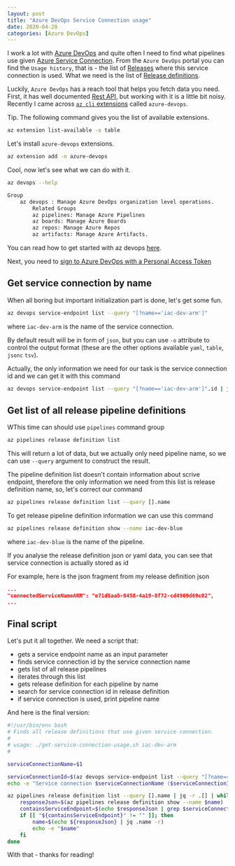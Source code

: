 ```yaml
---
layout: post
title: "Azure DevOps Service Connection usage"
date: 2020-04-28
categories: [Azure DevOps]
---
```


I work a lot with [Azure DevOps](https://azure.microsoft.com/nb-no/services/devops/) and quite often I need to find what pipelines use given [Azure Service Connection](https://docs.microsoft.com/en-us/azure/devops/pipelines/library/service-endpoints?view=azure-devops&tabs=yaml). From the `Azure DevOps` portal you can find the `Usage history`, that is - the list of [Releases](https://docs.microsoft.com/en-us/rest/api/azure/devops/release/releases?view=azure-devops-rest-5.1) where this service connection is used. What we need is the list of [Release definitions](https://docs.microsoft.com/en-us/rest/api/azure/devops/release/definitions/get?view=azure-devops-rest-5.1).

Luckily, `Azure DevOps` has a reach tool that helps you fetch data you need. First, it has well documented [Rest API](https://docs.microsoft.com/en-us/rest/api/azure/devops/?view=azure-devops-rest-5.1), but working with it is a little bit noisy. Recently I came across [`az cli` extensions](https://docs.microsoft.com/en-us/cli/azure/azure-cli-extensions-overview?view=azure-cli-latest) called `azure-devops`.

Tip. The following command gives you the list of available extensions.

```bash
az extension list-available -o table
```

Let's install `azure-devops` extensions.

```bash
az extension add -n azure-devops
```

Cool, now let's see what we can do with it.

```bash
az devops --help

Group
    az devops : Manage Azure DevOps organization level operations.
        Related Groups
        az pipelines: Manage Azure Pipelines
        az boards: Manage Azure Boards
        az repos: Manage Azure Repos
        az artifacts: Manage Azure Artifacts.
```

You can read how to get started with az devops [here](https://docs.microsoft.com/en-us/azure/devops/cli/?view=azure-devops).

Next, you need to [sign to Azure DevOps with a Personal Access Token](https://docs.microsoft.com/en-us/azure/devops/cli/log-in-via-pat?view=azure-devops&tabs=unix)

## Get service connection by name

When all boring but important initialization part is done, let's get some fun.

```bash
az devops service-endpoint list --query "[?name=='iac-dev-arm']"
```

where `iac-dev-arm` is the name of the service connection.

By default result will be in form of `json`, but you can use `-o` attribute to control the output format (these are the other options available `yaml`, `table`, `jsonc` `tsv`).

Actually, the only information we need for our task is the service connection id and we can get it with this command

```bash
az devops service-endpoint list --query "[?name=='iac-dev-arm']".id | jq .[0] -r
```

## Get list of all release pipeline definitions

WThis time can should use `pipelines` command group 

```bash
az pipelines release definition list
```

This will return a lot of data, but we actually only need pipeline name, so we can use `--query` argument to construct the result.

The pipeline definition list doesn't contain information about scrive endpoint, therefore the only information we need from this list is release definition name, so, let's correct our command  

```bash
az pipelines release definition list --query [].name
```

To get release pipeline definition information we can use this command

```bash
az pipelines release definition show --name iac-dev-blue
```

where `iac-dev-blue` is the name of the pipeline.

If you analyse the release definition json or yaml data, you can see that service connection is actually stored as id

For example, here is the json fragment from my release definition json

```json
...
"connectedServiceNameARM": "e71d5aa5-0458-4a19-8f72-cd4969d69c02",
...
```

## Final script

Let's put it all together. We need a script that:

* gets a service endpoint name as an input parameter
* finds service connection id by the service connection name
* gets list of all release pipelines
* iterates through this list
* gets release definition for each pipeline by name
* search for service connection id in release definition
* if service connection is used, print pipeline name

And here is the final version:

```bash
#!/usr/bin/env bash
# Finds all release definitions that use given service connection.
#
# usage: ./get-service-connection-usage.sh iac-dev-arm
#

serviceConnectionName=$1

serviceConnectionId=$(az devops service-endpoint list --query "[?name=='$serviceConnectionName']".id | jq .[0] -r)
echo -e "Service connection $serviceConnectionName ($serviceConnectionId) is used by the following release definitions:"

az pipelines release definition list --query [].name | jq -r .[] | while read name; do
    responseJson=$(az pipelines release definition show --name $name) 
    containsServiceEndpoint=$(echo $responseJson | grep $serviceConnectionId) 
    if [[ "${containsServiceEndpoint}" != "" ]]; then
        name=$(echo ${responseJson} | jq .name -r)
        echo -e "$name"
    fi
done
```

With that - thanks for reading!
